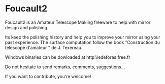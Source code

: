 # Foucault2
Foucault2 is an Amateur Telescope Making freeware to help with mirror design and polishing.

Its keep the polishing history and help you to improve your mirror using your past experience.
The surface computation follow the book "Construction du telescope d'amateur " de J. Texereau.

Windows binaries can be dowloaded at http:\\\edeforas.free.fr

Do not hesitate to send remarks, comments, suggestions...

If you want to contribute, you're welcome!

